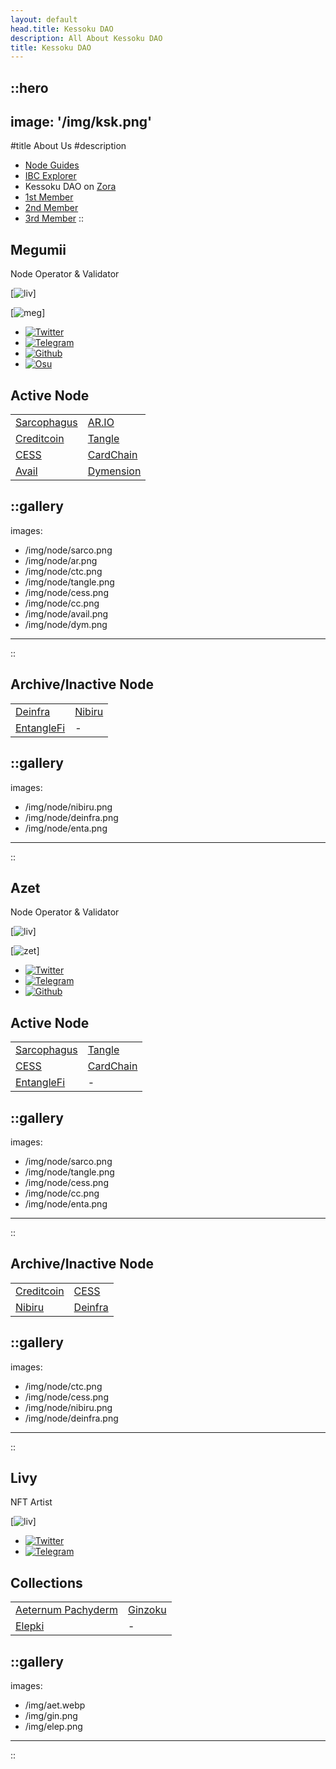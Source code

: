 ```yaml
---
layout: default
head.title: Kessoku DAO
description: All About Kessoku DAO
title: Kessoku DAO
---
```


::hero
---
image: '/img/ksk.png'
---
#title
About Us
#description
- [Node Guides](https://abc.kessoku.xyz)
- [IBC Explorer](https://exp.kessoku.xyz)
- Kessoku DAO on [Zora](https://nouns.build/dao/zora/0x68fa9900f534704f04a8eb2bca02eaf441603c7a)
- [1st Member](#megumii)
- [2nd Member](#azet)
- [3rd Member](#livy)
::

## Megumii

Node Operator & Validator

[![liv](/img/meg.jpg)]

[![meg](https://lanyard.cnrad.dev/api/873803230042263563?idleMessage=:Building%20something...&bg=51177a)]


- [![Twitter](https://img.shields.io/static/v1?label=Twitter&message=%F0%9F%8E%BC&logo=X&color=ffffff)](https://twitter.com/megumii_tez)
- [![Telegram](https://img.shields.io/static/v1?label=Telegram&message=%F0%9F%8E%BC&logo=Telegram&color=ffffff)](https://KatouMegumii.t.me)
- [![Github](https://img.shields.io/static/v1?label=Github&message=%F0%9F%8E%BC&logo=GitHub&color=ffffff)](https://github.com/Megumiiiiii)
- [![Osu](https://img.shields.io/static/v1?label=Osu!&message=%F0%9F%8E%BC&logo=Osu&color=ffffff)](https://osu.ppy.sh/users/29234830)

## Active Node

| | |
| ------ | ------- |
| [Sarcophagus](https://app.sarcophagus.io/archaeologists) | [AR.IO](https://blessingway.xyz) |
| [Creditcoin](https://staking.creditcoin.org/#/community) | [Tangle](https://polkadot.js.org/apps/?rpc=wss%3A%2F%2Frpc-archive.tangle.tools#/accounts) |
| [CESS](https://substats.cess.cloud/) | [CardChain](https://exp.kessoku.xyz/#/CardChain-Testnet/staking/ccvaloper14vsg3gz8q4yvmx3hnuqvh658z6vkyp3zlqgnc2) |
| [Avail](https://goldberg.avail.tools/) | [Dymension](https://portal.dymension.xyz/rollapp/megumii_6349524-1) |

::gallery
---
images:
  - /img/node/sarco.png
  - /img/node/ar.png
  - /img/node/ctc.png
  - /img/node/tangle.png
  - /img/node/cess.png
  - /img/node/cc.png
  - /img/node/avail.png
  - /img/node/dym.png
---
::

## Archive/Inactive Node

| | |
| ------ | ------- |
| [Deinfra](https://zabbix.thepower.io/zabbix.php?action=dashboard.view) | [ Nibiru](https://app.nibiru.fi) |
| [EntangleFi](https://exp.kessoku.xyz/#/Entangle-Testnet/staking/ethmvaloper1mqmk22qc0px4ctz5v30v0ssdnvtwj6pmnqeua2) | - |

::gallery
---
images:
  - /img/node/nibiru.png
  - /img/node/deinfra.png
  - /img/node/enta.png
---
::

## Azet

Node Operator & Validator

[![liv](/img/zet.jpg)]

[![zet](https://lanyard.cnrad.dev/api/462592550402916352?idleMessage=:Building%20something...&bg=8c193e)]


- [![Twitter](https://img.shields.io/static/v1?label=Twitter&message=%F0%9F%8E%BC&logo=X&color=ffffff)](https://twitter.com/Azet177)
- [![Telegram](https://img.shields.io/static/v1?label=Telegram&message=%F0%9F%8E%BC&logo=Telegram&color=ffffff)](https://Azet177.t.me)
- [![Github](https://img.shields.io/static/v1?label=Github&message=%F0%9F%8E%BC&logo=GitHub&color=ffffff)](https://github.com/Azet17)

## Active Node

| | |
| ------ | ------- |
| [Sarcophagus](https://app.sarcophagus.io/archaeologists) | [Tangle](https://polkadot.js.org/apps/?rpc=wss%3A%2F%2Frpc-archive.tangle.tools#/accounts) |
| [CESS](https://substats.cess.cloud/) | [CardChain](https://exp.kessoku.xyz/#/CardChain-Testnet/staking/ccvaloper10vszh4m9hrlu3ejrzgxrt2tpzdcyu63ac9njt9) |
| [EntangleFi](https://exp.kessoku.xyz/#/Entangle-Testnet/staking/ethmvaloper15cutfsm0akmz4dmdmjttgfd5kxvmw0ekk5t7lg) | - |

::gallery
---
images:
  - /img/node/sarco.png
  - /img/node/tangle.png
  - /img/node/cess.png
  - /img/node/cc.png
  - /img/node/enta.png
---
::

## Archive/Inactive Node

| | |
| ------ | ------- |
| [Creditcoin](https://staking.creditcoin.org/#/community) | [CESS](https://substats.cess.cloud/) |
| [ Nibiru](https://app.nibiru.fi) | [Deinfra](https://zabbix.thepower.io/zabbix.php?action=dashboard.view) |

::gallery
---
images:
  - /img/node/ctc.png
  - /img/node/cess.png
  - /img/node/nibiru.png
  - /img/node/deinfra.png
---
::

## Livy

NFT Artist

[![liv](/img/liv.jpg)]

- [![Twitter](https://img.shields.io/static/v1?label=Twitter&message=%F0%9F%8E%BC&logo=X&color=ffffff)](https://twitter.com/LivvyusXII)
- [![Telegram](https://img.shields.io/static/v1?label=Telegram&message=%F0%9F%8E%BC&logo=Telegram&color=ffffff)](https://t.me/TermurahseBC)

## Collections

| | |
| ------ | ------- |
| [Aeternum Pachyderm](https://bazar.blessingway.xyz/#/collection/ADd6xeeWq_pYbu0m7ZlihV5CQkjOCKJIb9h7gWEDB6k) | [Ginzoku](https://bazar.blessingway.xyz/#/collection/dz_kPvNJm5KoH_zTax159eBLEsTxEw70nQ63J80-77A) |
| [Elepki](https://bazar.blessingway.xyz/#/collection/dVNLMC0VIUVLzoXX0nyhxcEy7J3RbRdBOpEqz7OFNfs) | - |
::gallery
---
images:
  - /img/aet.webp
  - /img/gin.png
  - /img/elep.png
---
::